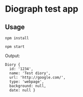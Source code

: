 # Diograph test app

## Usage

```
npm install

npm start
```

Output:
```
Diory {
  id: '1234',
  name: 'Test diory',
  url: 'http://google.com/',
  type: 'webpage',
  background: null,
  date: null }
```


